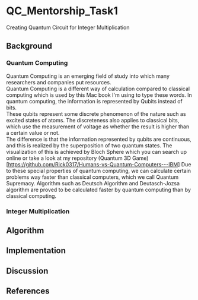 # QC_Mentorship_Task1
Creating Quantum Circuit for Integer Multiplication 

## Background
### Quantum Computing
Quantum Computing is an emerging field of study into which many researchers and companies put resources.  
Quantum Computing is a different way of calculation compared to classical computing which is used by this Mac book I'm using to type these words.  In quantum computing, the information is represented by Qubits instead of bits.  
These qubits represent some discrete phenomenon of the nature such as excited states of atoms. The discreteness also applies to classical bits, which use the measurement of voltage as whether the result is higher than a certain value or not.  
The difference is that the information represented by qubits are continuous, and this is realized by the superposition of two quantum states.  The visualization of this is achieved by Bloch Sphere which you can search up online or take a look at my repository (Quantum 3D Game)[https://github.com/Rick0317/Humans-vs-Quantum-Computers---IBM] 
Due to these special properties of quantum computing, we can calculate certain problems way faster than classical computers, which we call Quantum Supremacy.  Algorithm such as Deutsch Algorithm and Deutasch-Jozsa algorithm are proved to be calculated faster by quantum computing than by classical computing.  

### Integer Multiplication

## Algorithm

## Implementation

## Discussion

## References
